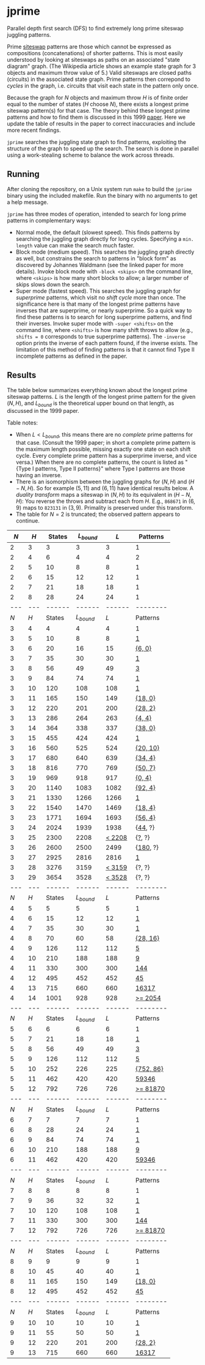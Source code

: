 # jprime
Parallel depth first search (DFS) to find extremely long prime siteswap juggling patterns.

Prime [siteswap](https://en.wikipedia.org/wiki/Siteswap) patterns are those which cannot be expressed as compositions (concatenations) of shorter patterns. This is most easily understood by looking at siteswaps as paths on an associated "state diagram" graph. (The Wikipedia article shows an example state graph for 3 objects and maximum throw value of 5.) Valid siteswaps are closed paths (circuits) in the associated state graph. Prime patterns then correpond to *cycles* in the graph, i.e. circuits that visit each state in the pattern only once.

Because the graph for $N$ objects and maximum throw $H$ is of finite order equal to the number of states ($H$ choose $N$), there exists a longest prime siteswap pattern(s) for that case. The theory behind these longest prime patterns and how to find them is discussed in this 1999 [paper](https://github.com/jkboyce/jprime/blob/main/longest_prime_siteswaps_1999.pdf). Here we update the table of results in the paper to correct inaccuracies and include more recent findings.

`jprime` searches the juggling state graph to find patterns, exploiting the structure of the graph to speed up the search. The search is done in parallel using a work-stealing scheme to balance the work across threads.

## Running

After cloning the repository, on a Unix system run `make` to build the `jprime` binary using the included makefile. Run the binary with no arguments to get a help message.

`jprime` has three modes of operation, intended to search for long prime patterns in complementary ways:

- Normal mode, the default (slowest speed). This finds patterns by searching the juggling graph directly for long cycles. Specifying a `min. length` value can make the search much faster.
- Block mode (medium speed). This searches the juggling graph directly as well, but constrains the search to patterns in "block form" as discovered by Johannes Waldmann (see the linked paper for more details). Invoke block mode with `-block <skips>` on the command line, where `<skips>` is how many short blocks to allow; a larger number of skips slows down the search.
- Super mode (fastest speed). This searches the juggling graph for _superprime_ patterns, which visit no _shift cycle_ more than once. The significance here is that many of the longest prime patterns have inverses that are superprime, or nearly superprime. So a quick way to find these patterns is to search for long superprime patterns, and find their inverses. Invoke super mode with `-super <shifts>` on the command line, where `<shifts>` is how many shift throws to allow (e.g., `shifts = 0` corresponds to true superprime patterns). The `-inverse` option prints the inverse of each pattern found, if the inverse exists. The limitation of this method of finding patterns is that it cannot find Type II incomplete patterns as defined in the paper.

## Results

The table below summarizes everything known about the longest prime siteswap patterns. $L$ is the length of the longest prime pattern for the given $(N, H)$, and $L_{bound}$ is the theoretical upper bound on that length, as discussed in the 1999 paper.

Table notes:
- When $L < L_{bound}$, this means there are no *complete* prime patterns for that case. (Consult the 1999 paper; in short a complete prime pattern is the maximum length possible, missing exactly one state on each shift cycle. Every complete prime pattern has a superprime inverse, and vice versa.) When there are no complete patterns, the count is listed as "{Type I patterns, Type II patterns}" where Type I patterns are those having an inverse.
- There is an isomorphism between the juggling graphs for $(N, H)$ and $(H-N, H)$. So for example $(5,11)$ and $(6,11)$ have identical results below. A *duality transform* maps a siteswap in $(N,H)$ to its equivalent in $(H-N,H)$: You reverse the throws and subtract each from $H$. E.g., `868671` in $(6,9)$ maps to `823131` in $(3,9)$. Primality is preserved under this transform.
- The table for $N=2$ is truncated; the observed pattern appears to continue.

| $N$ | $H$ | States | $L_{bound}$ | $L$ | Patterns |
| --- | --- | ------ | ------ | ------ | -------- |
|  2  |  3  |  3  |  3  |  3  |  1  |
|  2  |  4  |  6  |  4  |  4  |  2  |
|  2  |  5  |  10  |  8  |  8  |  1  |
|  2  |  6  |  15  |  12  |  12  |  1  |
|  2  |  7  |  21  |  18  |  18  |  1  |
|  2  |  8  |  28  |  24  |  24  |  1  |
| --- | --- | ------ | ------ | ------ | -------- |
| $N$ | $H$ | States | $L_{bound}$ | $L$ | Patterns |
|  3  |  4  |  4  |  4  |  4  |  1  |
|  3  |  5  |  10  |  8  |  8  |  [1](https://github.com/jkboyce/jprime/blob/main/runs/3_5_8)  |
|  3  |  6  |  20  |  16  |  15  |  [{6, 0}](https://github.com/jkboyce/jprime/blob/main/runs/3_6_15)  |
|  3  |  7  |  35  |  30  |  30  |  [1](https://github.com/jkboyce/jprime/blob/main/runs/3_7_30)  |
|  3  |  8  |  56  |  49  |  49  |  [3](https://github.com/jkboyce/jprime/blob/main/runs/3_8_49)  |
|  3  |  9  |  84  |  74  |  74  |  [1](https://github.com/jkboyce/jprime/blob/main/runs/3_9_74)  |
|  3  |  10  |  120  |  108  |  108  |  [1](https://github.com/jkboyce/jprime/blob/main/runs/3_10_108)  |
|  3  |  11  |  165  |  150  |  149  |  [{18, 0}](https://github.com/jkboyce/jprime/blob/main/runs/3_11_149)  |
|  3  |  12  |  220  |  201  |  200  |  [{28, 2}](https://github.com/jkboyce/jprime/blob/main/runs/3_12_200)  |
|  3  |  13  |  286  |  264  |  263  |  [{4, 4}](https://github.com/jkboyce/jprime/blob/main/runs/3_13_263)  |
|  3  |  14  |  364  |  338  |  337  |  [{38, 0}](https://github.com/jkboyce/jprime/blob/main/runs/3_14_337)  |
|  3  |  15  |  455  |  424  |  424  |  [1](https://github.com/jkboyce/jprime/blob/main/runs/3_15_s0)  |
|  3  |  16  |  560  |  525  |  524  |  [{20, 10}](https://github.com/jkboyce/jprime/blob/main/runs/3_16_524)  |
|  3  |  17  |  680  |  640  |  639  |  [{34, 4}](https://github.com/jkboyce/jprime/blob/main/runs/3_17_639)  |
|  3  |  18  |  816  |  770  |  769  |  [{50, 7}](https://github.com/jkboyce/jprime/blob/main/runs/3_18_769)  |
|  3  |  19  |  969  |  918  |  917  |  [{0, 4}](https://github.com/jkboyce/jprime/blob/main/runs/3_19_917)  |
|  3  |  20  |  1140  |  1083  |  1082  |  [{92, 4}](https://github.com/jkboyce/jprime/blob/main/runs/3_20_1082)  |
|  3  |  21  |  1330  |  1266  |  1266  |  [1](https://github.com/jkboyce/jprime/blob/main/runs/3_21_s0)  |
|  3  |  22  |  1540  |  1470  |  1469  |  [{18, 4}](https://github.com/jkboyce/jprime/blob/main/runs/3_22_1469)  |
|  3  |  23  |  1771  |  1694  |  1693  |  [{56, 4}](https://github.com/jkboyce/jprime/blob/main/runs/3_23_1693)  |
|  3  |  24  |  2024  |  1939  |  1938  |  {[44](https://github.com/jkboyce/jprime/blob/main/runs/3_24_s1_g), ?}  |
|  3  |  25  |  2300  |  2208  |  [< 2208](https://github.com/jkboyce/jprime/blob/main/runs/3_25_s0)  |  {[?](https://github.com/jkboyce/jprime/blob/main/runs/3_25_s1_g), ?}  |
|  3  |  26  |  2600  |  2500  |  2499  |  {[180](https://github.com/jkboyce/jprime/blob/main/runs/3_26_s1_g), ?}  |
|  3  |  27  |  2925  |  2816  |  2816  |  [1](https://github.com/jkboyce/jprime/blob/main/runs/3_27_s0_g)  |
|  3  |  28  |  3276  |  3159  |  [< 3159](https://github.com/jkboyce/jprime/blob/main/runs/3_28_s0_g)  |  {?, ?}  |
|  3  |  29  |  3654  |  3528  |  [< 3528](https://github.com/jkboyce/jprime/blob/main/runs/3_29_s0)  |  {?, ?}  |
| --- | --- | ------ | ------ | ------ | -------- |
| $N$ | $H$ | States | $L_{bound}$ | $L$ | Patterns |
|  4  |  5  |  5  |  5  |  5  |  1  |
|  4  |  6  |  15  |  12  |  12  |  [1](https://github.com/jkboyce/jprime/blob/main/runs/4_6_12)  |
|  4  |  7  |  35  |  30  |  30  |  [1](https://github.com/jkboyce/jprime/blob/main/runs/4_7_30)  |
|  4  |  8  |  70  |  60  |  58  |  [{28, 16}](https://github.com/jkboyce/jprime/blob/main/runs/4_8_58)  |
|  4  |  9  |  126  |  112  |  112  |  [5](https://github.com/jkboyce/jprime/blob/main/runs/4_9_112)  |
|  4  |  10  |  210  |  188  |  188  |  [9](https://github.com/jkboyce/jprime/blob/main/runs/4_10_188)  |
|  4  |  11  |  330  |  300  |  300  |  [144](https://github.com/jkboyce/jprime/blob/main/runs/4_11_300)  |
|  4  |  12  |  495  |  452  |  452  |  [45](https://github.com/jkboyce/jprime/blob/main/runs/4_12_s0)  |
|  4  |  13  |  715  |  660  |  660  |  [16317](https://github.com/jkboyce/jprime/blob/main/runs/4_13_s0_g)  |
|  4  |  14  |  1001  |  928  |  928  |  [>= 2054](https://github.com/jkboyce/jprime/blob/main/runs%20(in%20progress)/4_14_s0_g)  |
| --- | --- | ------ | ------ | ------ | -------- |
| $N$ | $H$ | States | $L_{bound}$ | $L$ | Patterns |
|  5  |  6  |  6  |  6  |  6  |  1  |
|  5  |  7  |  21  |  18  |  18  |  [1](https://github.com/jkboyce/jprime/blob/main/runs/5_7_18)  |
|  5  |  8  |  56  |  49  |  49  |  [3](https://github.com/jkboyce/jprime/blob/main/runs/5_8_49)  |
|  5  |  9  |  126  |  112  |  112  |  [5](https://github.com/jkboyce/jprime/blob/main/runs/5_9_112)  |
|  5  |  10  |  252  |  226  |  225  |  [{752, 86}](https://github.com/jkboyce/jprime/blob/main/runs/5_10_225)  |
|  5  |  11  |  462  |  420  |  420  |  [59346](https://github.com/jkboyce/jprime/blob/main/runs/5_11_s0)  |
|  5  |  12  |  792  |  726  |  726  |  [>= 81870](https://github.com/jkboyce/jprime/blob/main/runs%20(in%20progress)/5_12_s0_g)  |
| --- | --- | ------ | ------ | ------ | -------- |
| $N$ | $H$ | States | $L_{bound}$ | $L$ | Patterns |
|  6  |  7  |  7  |  7  |  7  |  1  |
|  6  |  8  |  28  |  24  |  24  |  [1](https://github.com/jkboyce/jprime/blob/main/runs/6_8_24)  |
|  6  |  9  |  84  |  74  |  74  |  [1](https://github.com/jkboyce/jprime/blob/main/runs/6_9_74)  |
|  6  |  10  |  210  |  188  |  188  |  [9](https://github.com/jkboyce/jprime/blob/main/runs/6_10_s0)  |
|  6  |  11  |  462  |  420  |  420  |  [59346](https://github.com/jkboyce/jprime/blob/main/runs/5_11_s0)  |
| --- | --- | ------ | ------ | ------ | -------- |
| $N$ | $H$ | States | $L_{bound}$ | $L$ | Patterns |
|  7  |  8  |  8  |  8  |  8  |  1  |
|  7  |  9  |  36  |  32  |  32  |  [1](https://github.com/jkboyce/jprime/blob/main/runs/7_9_32)  |
|  7  |  10  |  120  |  108  |  108  |  [1](https://github.com/jkboyce/jprime/blob/main/runs/7_10_s0)  |
|  7  |  11  |  330  |  300  |  300  |  [144](https://github.com/jkboyce/jprime/blob/main/runs/7_11_s0)  |
|  7  |  12  |  792  |  726  |  726  |  [>= 81870](https://github.com/jkboyce/jprime/blob/main/runs%20(in%20progress)/5_12_s0_g)  |
| --- | --- | ------ | ------ | ------ | -------- |
| $N$ | $H$ | States | $L_{bound}$ | $L$ | Patterns |
|  8  |  9  |  9  |  9  |  9  |  1  |
|  8  |  10  |  45  |  40  |  40  |  [1](https://github.com/jkboyce/jprime/blob/main/runs/8_10_40)  |
|  8  |  11  |  165  |  150  |  149  |  [{18, 0}](https://github.com/jkboyce/jprime/blob/main/runs/8_11_149)  |
|  8  |  12  |  495  |  452  |  452  |  [45](https://github.com/jkboyce/jprime/blob/main/runs/8_12_s0)  |
| --- | --- | ------ | ------ | ------ | -------- |
| $N$ | $H$ | States | $L_{bound}$ | $L$ | Patterns |
|  9  |  10  |  10  |  10  |  10  |  [1](https://github.com/jkboyce/jprime/blob/main/runs/9_10_10)  |
|  9  |  11  |  55  |  50  |  50  |  [1](https://github.com/jkboyce/jprime/blob/main/runs/9_11_50)  |
|  9  |  12  |  220  |  201  |  200  |  [{28, 2}](https://github.com/jkboyce/jprime/blob/main/runs/9_12_200)  |
|  9  |  13  |  715  |  660  |  660  |  [16317](https://github.com/jkboyce/jprime/blob/main/runs/4_13_s0)  |
